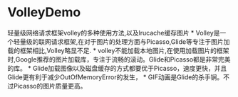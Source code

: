 # VolleyDemo
轻量级网络请求框架volley的多种使用方法,以及lrucache缓存图片
     * Volley是一个轻量级的联网请求框架,在对于图片的处理方面与Picasso,Glide等专注于图片加载的框架相比,Volley略显不足.
     * volley不能加载本地图片,在使用加载图片的框架时,Google推荐的图片加载库，专注于流畅的滚动。Glide和Picasso都是非常完美的库。
     * Glide加载图像以及磁盘缓存的方式都要优于Picasso，速度更快，并且Glide更有利于减少OutOfMemoryError的发生，
     * GIF动画是Glide的杀手锏。不过Picasso的图片质量更高。
